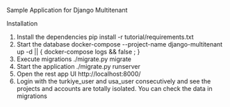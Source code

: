 Sample Application for Django Multitenant

Installation

1. Install the dependencies
    pip install -r tutorial/requirements.txt
2. Start the database
    docker-compose --project-name django-multitenant up -d || { docker-compose logs && false ; }
3. Execute migrations
    ./migrate.py migrate
4. Start the application
    ./migrate.py runserver
5. Open the rest app UI
    http://localhost:8000/
6. Login with the turkiye_user and usa_user consecutively and see the projects and accounts are totally isolated. You can check the data in migrations 



